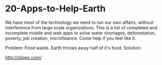# 20-Apps-to-Help-Earth

We have most of the technology we need to run our own affairs, without interference from large scale organizations. This is a list of completed and incomplete mobile and web apps to solve water shortages, deforestation, poverty, job creation, microfinance. Come help if you feel like it. 

Problem: Food waste. Earth throws away half of it's food. 
Solution: 

http://olioex.com/

